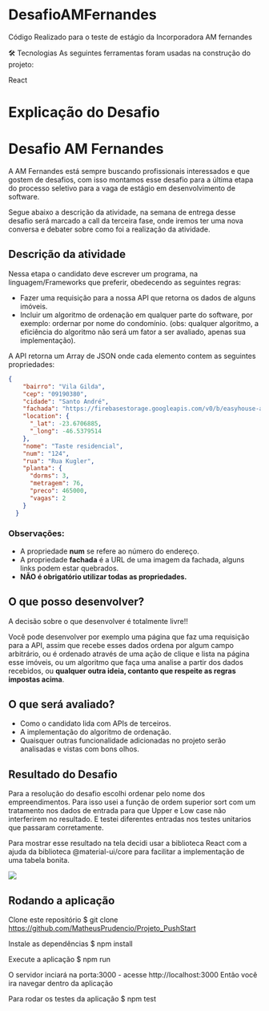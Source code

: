 # DesafioAMFernandes
Código Realizado para o teste de estágio da Incorporadora AM fernandes 

🛠 Tecnologias
As seguintes ferramentas foram usadas na construção do projeto:

React

# Explicação do Desafio

# Desafio AM Fernandes

A AM Fernandes está sempre buscando profissionais interessados e que gostem de desafios, com isso montamos esse desafio para a última etapa do processo seletivo para a vaga de estágio em desenvolvimento de software.

Segue abaixo a descrição da atividade, na semana de entrega desse desafio será marcado a call da terceira fase, onde iremos ter uma nova conversa e debater sobre como foi a realização da atividade.  

## Descrição da atividade

Nessa etapa o candidato deve escrever um programa, na linguagem/Frameworks que preferir, obedecendo as seguintes regras:

- Fazer uma requisição para a nossa API que retorna os dados de alguns imóveis.
- Incluir um algoritmo de ordenação em qualquer parte do software, por exemplo: ordernar por nome do condomínio. (obs: qualquer algoritmo, a eficiência do algoritmo não será um fator a ser avaliado, apenas sua implementação).

A API retorna um Array de JSON onde cada elemento contem as seguintes propriedades:

```json
{
    "bairro": "Vila Gilda",
    "cep": "09190380",
    "cidade": "Santo André",
    "fachada": "https://firebasestorage.googleapis.com/v0/b/easyhouse-am.appspot.com/o/img_fachada%2F1349541563914234302_fachada.jpg?alt=media",
    "location": {
      "_lat": -23.6706885,
      "_long": -46.5379514
    },
    "nome": "Taste residencial",
    "num": "124",
    "rua": "Rua Kugler",
    "planta": {
      "dorms": 3,
      "metragem": 76,
      "preco": 465000,
      "vagas": 2
    }
  }
```

### Observações: 
- A propriedade **num** se refere ao número do endereço.
- A propriedade **fachada** é a URL de uma imagem da fachada, alguns links podem estar quebrados.
- **NÃO é obrigatório utilizar todas as propriedades.** 

## O que posso desenvolver?

A decisão sobre o que desenvolver é totalmente livre!! 

Você pode desenvolver por exemplo uma página que faz uma requisição para a API, assim que recebe esses dados ordena por algum campo arbitrário, ou é ordenado através de uma ação de clique e lista na página esse imóveis, ou um algoritmo que faça uma analise a partir dos dados recebidos, ou **qualquer outra ideia, contanto que respeite as regras impostas acima**.

## O que será avaliado?

- Como o candidato lida com APIs de terceiros.
- A implementação do algoritmo de ordenação.
- Quaisquer outras funcionalidade adicionadas no projeto serão analisadas e vistas com bons olhos.

## Resultado do Desafio

Para a resolução do desafio escolhi ordenar pelo nome dos empreendimentos.
Para isso usei a função de ordem superior sort com um tratamento nos dados de entrada para que Upper e Low case não interferirem no resultado. E testei diferentes entradas nos testes unitarios que passaram corretamente.

Para mostrar esse resultado na tela decidi usar a biblioteca React com a ajuda da biblioteca @material-ui/core para facilitar a implementação de uma tabela bonita.

 <img src=”/ResultadoDesafioAMFernandes.PNG”>

## Rodando a aplicação

Clone este repositório
$ git clone https://github.com/MatheusPrudencio/Projeto_PushStart

Instale as dependências
$ npm install

Execute a aplicação
$ npm run

O servidor inciará na porta:3000 - acesse http://localhost:3000
Então você ira navegar dentro da aplicação

Para rodar os testes da aplicação
$ npm test



